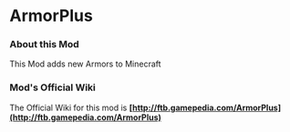 # ArmorPlus

### About this Mod

This Mod adds new Armors to Minecraft

### Mod's Official Wiki

The Official Wiki for this mod is
**[http://ftb.gamepedia.com/ArmorPlus](http://ftb.gamepedia.com/ArmorPlus)**
